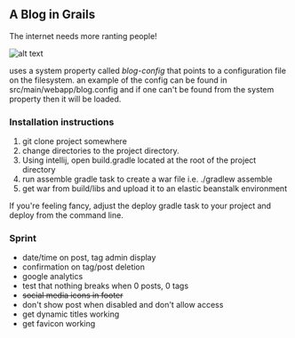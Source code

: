 ## A Blog in Grails

The internet needs more ranting people!

![alt text](https://s3-us-west-2.amazonaws.com/atronandbeyond.com/Animated+GIF-downsized.gif)

uses a system property called *blog-config* that points to a configuration file on the filesystem.  an example of the config can be found in src/main/webapp/blog.config and if one can't be found from the system property then it will be loaded.

### Installation instructions

1. git clone project somewhere
2. change directories to the project directory.
3. Using intellij, open build.gradle located at the root of the project directory
4. run assemble gradle task to create a war file i.e. ./gradlew assemble
5. get war from build/libs and upload it to an elastic beanstalk environment

If you're feeling fancy, adjust the deploy gradle task to your project and deploy from the command line.

### Sprint

* date/time on post, tag admin display
* confirmation on tag/post deletion
* google analytics
* test that nothing breaks when 0 posts, 0 tags
* ~~social media icons in footer~~
* don't show post when disabled and don't allow access
* get dynamic titles working
* get favicon working